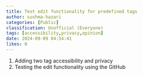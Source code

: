 ```yaml
---
title: Test edit functionality for predefined tags
author: sushma-hazari
categories: [Public]
classification: Unofficial (Everyone)
tags: [accessibility,privacy,opinion]
date: 2024-09-09 04:54:41 
likes: 0
---
```


1. Adding two tag accessibility and privacy
2. Testing the edit functionality using the GitHub
